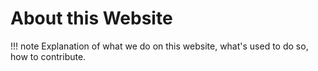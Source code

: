 # About this Website

!!! note
    Explanation of what we do on this website, what's used to do so, how to contribute.